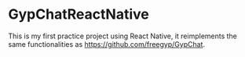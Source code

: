 # GypChatReactNative

This is my first practice project using React Native, it reimplements the same functionalities as https://github.com/freegyp/GypChat.
